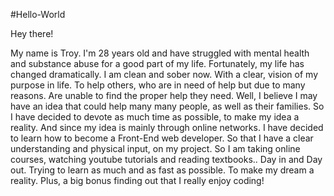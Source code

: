 #Hello-World

Hey there!

My name is Troy. I'm 28 years old and have struggled with mental health and substance abuse for a good part of my life. Fortunately, my life has changed dramatically. I am clean and sober now. With a clear, vision of my purpose in life. To help others, who are in need of help but due to many reasons. Are unable to find the proper help they need. Well, I believe I may have an idea that could help many many people, as well as their families. So I have decided to devote as much time as possible, to make my idea a reality. And since my idea is mainly through online networks. I have decided to learn how to become a Front-End web developer. So that I have a clear understanding and physical input, on my project. So I am taking online courses, watching youtube tutorials and reading textbooks.. Day in and Day out. Trying to learn as much and as fast as possible. To make my dream a reality. Plus, a big bonus finding out that I really enjoy coding!
